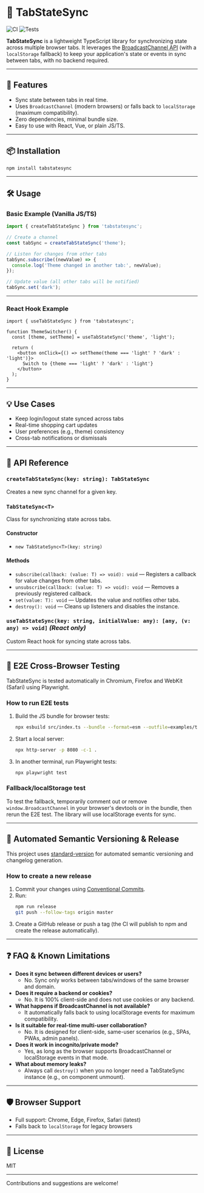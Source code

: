 # 🧩 TabStateSync

![CI](https://github.com/robertluiz/TabStateSync/actions/workflows/ci.yml/badge.svg)
![Tests](https://github.com/robertluiz/TabStateSync/actions/workflows/ci.yml/badge.svg?label=tests)

**TabStateSync** is a lightweight TypeScript library for synchronizing state across multiple browser tabs.
It leverages the [BroadcastChannel API](https://developer.mozilla.org/en-US/docs/Web/API/Broadcast_Channel_API) (with a `localStorage` fallback) to keep your application's state or events in sync between tabs, with no backend required.

---

## 🚀 Features

* Sync state between tabs in real time.
* Uses `BroadcastChannel` (modern browsers) or falls back to `localStorage` (maximum compatibility).
* Zero dependencies, minimal bundle size.
* Easy to use with React, Vue, or plain JS/TS.

---

## 📦 Installation

```bash
npm install tabstatesync
```

---

## 🛠️ Usage

### Basic Example (Vanilla JS/TS)

```ts
import { createTabStateSync } from 'tabstatesync';

// Create a channel
const tabSync = createTabStateSync('theme');

// Listen for changes from other tabs
tabSync.subscribe((newValue) => {
  console.log('Theme changed in another tab:', newValue);
});

// Update value (all other tabs will be notified)
tabSync.set('dark');
```

---

### React Hook Example

```tsx
import { useTabStateSync } from 'tabstatesync';

function ThemeSwitcher() {
  const [theme, setTheme] = useTabStateSync('theme', 'light');
  
  return (
    <button onClick={() => setTheme(theme === 'light' ? 'dark' : 'light')}>
      Switch to {theme === 'light' ? 'dark' : 'light'}
    </button>
  );
}
```

---

## 💡 Use Cases

* Keep login/logout state synced across tabs
* Real-time shopping cart updates
* User preferences (e.g., theme) consistency
* Cross-tab notifications or dismissals

---

## 📝 API Reference

### `createTabStateSync(key: string): TabStateSync`
Creates a new sync channel for a given key.

### `TabStateSync<T>`
Class for synchronizing state across tabs.

#### Constructor
- `new TabStateSync<T>(key: string)`

#### Methods
- `subscribe(callback: (value: T) => void): void` — Registers a callback for value changes from other tabs.
- `unsubscribe(callback: (value: T) => void): void` — Removes a previously registered callback.
- `set(value: T): void` — Updates the value and notifies other tabs.
- `destroy(): void` — Cleans up listeners and disables the instance.

### `useTabStateSync(key: string, initialValue: any): [any, (v: any) => void]` *(React only)*
Custom React hook for syncing state across tabs.

---

## 🧪 E2E Cross-Browser Testing

TabStateSync is tested automatically in Chromium, Firefox and WebKit (Safari) using Playwright.

### How to run E2E tests

1. Build the JS bundle for browser tests:
   ```bash
   npx esbuild src/index.ts --bundle --format=esm --outfile=examples/tabstatesync.bundle.js
   ```
2. Start a local server:
   ```bash
   npx http-server -p 8080 -c-1 .
   ```
3. In another terminal, run Playwright tests:
   ```bash
   npx playwright test
   ```

### Fallback/localStorage test
To test the fallback, temporarily comment out or remove `window.BroadcastChannel` in your browser's devtools or in the bundle, then rerun the E2E test. The library will use localStorage events for sync.

---

## 🚀 Automated Semantic Versioning & Release

This project uses [standard-version](https://github.com/conventional-changelog/standard-version) for automated semantic versioning and changelog generation.

### How to create a new release

1. Commit your changes using [Conventional Commits](https://www.conventionalcommits.org/en/v1.0.0/).
2. Run:
   ```bash
   npm run release
   git push --follow-tags origin master
   ```
3. Create a GitHub release or push a tag (the CI will publish to npm and create the release automatically).

---

## ❓ FAQ & Known Limitations

- **Does it sync between different devices or users?**
  - No. Sync only works between tabs/windows of the same browser and domain.
- **Does it require a backend or cookies?**
  - No. It is 100% client-side and does not use cookies or any backend.
- **What happens if BroadcastChannel is not available?**
  - It automatically falls back to using localStorage events for maximum compatibility.
- **Is it suitable for real-time multi-user collaboration?**
  - No. It is designed for client-side, same-user scenarios (e.g., SPAs, PWAs, admin panels).
- **Does it work in incognito/private mode?**
  - Yes, as long as the browser supports BroadcastChannel or localStorage events in that mode.
- **What about memory leaks?**
  - Always call `destroy()` when you no longer need a TabStateSync instance (e.g., on component unmount).

---

## 🛡️ Browser Support

* Full support: Chrome, Edge, Firefox, Safari (latest)
* Falls back to `localStorage` for legacy browsers

---

## 📄 License

MIT

---

Contributions and suggestions are welcome!
